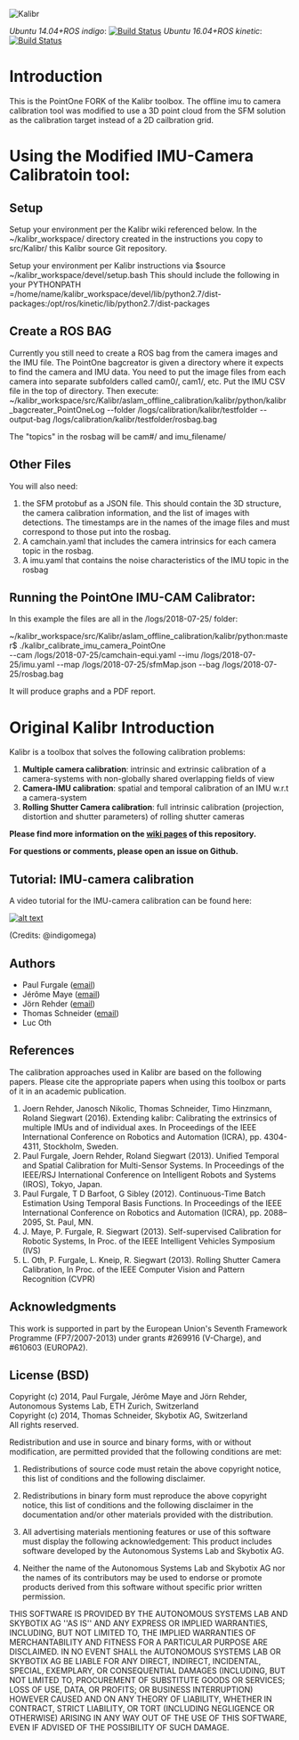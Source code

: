![Kalibr](https://raw.githubusercontent.com/wiki/ethz-asl/kalibr/images/kalibr_small.png)

*Ubuntu 14.04+ROS indigo*: [![Build Status](https://jenkins.asl.ethz.ch/buildStatus/icon?job=kalibr_weekly/label=ubuntu-trusty)](https://jenkins.asl.ethz.ch/job/kalibr_weekly/label=ubuntu-trusty/) *Ubuntu 16.04+ROS kinetic*: [![Build Status](https://jenkins.asl.ethz.ch/buildStatus/icon?job=kalibr_weekly/label=ubuntu-trusty)](https://jenkins.asl.ethz.ch/job/kalibr_weekly/label=ubuntu-xenial/)

# Introduction
This is the PointOne FORK of the Kalibr toolbox. The offline imu to camera calibration tool was modified to use a 3D point cloud from the SFM solution as the calibration target instead of a 2D cailbration grid.

# Using the Modified IMU-Camera Calibratoin tool:
## Setup
Setup your environment per the Kalibr wiki referenced below. In the ~/kalibr_workspace/ directory created in the instructions you copy to src/Kalibr/ this Kalibr source Git repository. 

Setup your environment per Kalibr instructions via $source ~/kalibr_workspace/devel/setup.bash
This should include the following in your PYTHONPATH =/home/name/kalibr_workspace/devel/lib/python2.7/dist-packages:/opt/ros/kinetic/lib/python2.7/dist-packages

## Create a ROS BAG
Currently you still need to create a ROS bag from the camera images and the IMU file. The PointOne bagcreator is given a directory where it expects to find the camera and IMU data. You need to put the image files from each camera into separate subfolders called cam0/, cam1/, etc. Put the IMU CSV file in the top of directory. Then execute:
~/kalibr_workspace/src/Kalibr/aslam_offline_calibration/kalibr/python/kalibr_bagcreater_PointOneLog 
--folder /logs/calibration/kalibr/testfolder 
--output-bag /logs/calibration/kalibr/testfolder/rosbag.bag

The "topics" in the rosbag will be cam#/ and imu_filename/

## Other Files
You will also need:
 1. the SFM protobuf as a JSON file. This should contain the 3D structure, the camera calibration information, and the list of images with detections. The timestamps are in the names of the image files and must correspond to those put into the rosbag.
2. A camchain.yaml that includes the camera intrinsics for each camera topic in the rosbag. 
3. A imu.yaml that contains the noise characteristics of the IMU topic in the rosbag

## Running the PointOne IMU-CAM Calibrator:
In this example the files are all in the /logs/2018-07-25/ folder:

~/kalibr_workspace/src/Kalibr/aslam_offline_calibration/kalibr/python:master$ ./kalibr_calibrate_imu_camera_PointOne  
 --cam /logs/2018-07-25/camchain-equi.yaml
 --imu /logs/2018-07-25/imu.yaml 
 --map /logs/2018-07-25/sfmMap.json
 --bag /logs/2018-07-25/rosbag.bag 

It will produce graphs and a PDF report.


# Original Kalibr Introduction

Kalibr is a toolbox that solves the following calibration problems:

1. **Multiple camera calibration**: 
    intrinsic and extrinsic calibration of a camera-systems with non-globally shared overlapping fields of view
1. **Camera-IMU calibration**:
    spatial and temporal calibration of an IMU w.r.t a camera-system
1. **Rolling Shutter Camera calibration**:
    full intrinsic calibration (projection, distortion and shutter parameters) of rolling shutter cameras


**Please find more information on the [wiki pages](https://github.com/ethz-asl/kalibr/wiki) of this repository.**

**For questions or comments, please open an issue on Github.**

## Tutorial: IMU-camera calibration
A video tutorial for the IMU-camera calibration can be found here:

[![alt text](https://user-images.githubusercontent.com/5337083/44033014-50208b8a-9f09-11e8-8e9a-d7d6d3c69d97.png)](https://m.youtube.com/watch?v=puNXsnrYWTY "imu cam calib")

(Credits: @indigomega)

## Authors
* Paul Furgale ([email](paul.furgale@mavt.ethz.ch))
* Jérôme Maye ([email](jerome.maye@mavt.ethz.ch))
* Jörn Rehder ([email](joern.rehder@mavt.ethz.ch))
* Thomas Schneider ([email](schneith@ethz.ch))
* Luc Oth

## References
The calibration approaches used in Kalibr are based on the following papers. Please cite the appropriate papers when using this toolbox or parts of it in an academic publication.

1. <a name="joern1"></a>Joern Rehder, Janosch Nikolic, Thomas Schneider, Timo Hinzmann, Roland Siegwart (2016). Extending kalibr: Calibrating the extrinsics of multiple IMUs and of individual axes. In Proceedings of the IEEE International Conference on Robotics and Automation (ICRA), pp. 4304-4311, Stockholm, Sweden.
1. <a name="paul1"></a>Paul Furgale, Joern Rehder, Roland Siegwart (2013). Unified Temporal and Spatial Calibration for Multi-Sensor Systems. In Proceedings of the IEEE/RSJ International Conference on Intelligent Robots and Systems (IROS), Tokyo, Japan.
1. <a name="paul2"></a>Paul Furgale, T D Barfoot, G Sibley (2012). Continuous-Time Batch Estimation Using Temporal Basis Functions. In Proceedings of the IEEE International Conference on Robotics and Automation (ICRA), pp. 2088–2095, St. Paul, MN.
1. <a name="jmaye"></a> J. Maye, P. Furgale, R. Siegwart (2013). Self-supervised Calibration for Robotic Systems, In Proc. of the IEEE Intelligent Vehicles Symposium (IVS)
1. <a name="othlu"></a>L. Oth, P. Furgale, L. Kneip, R. Siegwart (2013). Rolling Shutter Camera Calibration, In Proc. of the IEEE Computer Vision and Pattern Recognition (CVPR)

## Acknowledgments
This work is supported in part by the European Union's Seventh Framework Programme (FP7/2007-2013) under grants #269916 (V-Charge), and #610603 (EUROPA2).

## License (BSD)
Copyright (c) 2014, Paul Furgale, Jérôme Maye and Jörn Rehder, Autonomous Systems Lab, ETH Zurich, Switzerland<br>
Copyright (c) 2014, Thomas Schneider, Skybotix AG, Switzerland<br>
All rights reserved.<br>

Redistribution and use in source and binary forms, with or without modification, are permitted provided that the following conditions are met:

1. Redistributions of source code must retain the above copyright notice, this list of conditions and the following disclaimer.

1. Redistributions in binary form must reproduce the above copyright notice, this list of conditions and the following disclaimer in the documentation and/or other materials provided with the distribution.

1. All advertising materials mentioning features or use of this software must display the following acknowledgement: This product includes software developed by the Autonomous Systems Lab and Skybotix AG.

1. Neither the name of the Autonomous Systems Lab and Skybotix AG nor the names of its contributors may be used to endorse or promote products derived from this software without specific prior written permission.

THIS SOFTWARE IS PROVIDED BY THE AUTONOMOUS SYSTEMS LAB AND SKYBOTIX AG ''AS IS'' AND ANY EXPRESS OR IMPLIED WARRANTIES, INCLUDING, BUT NOT LIMITED TO, THE IMPLIED WARRANTIES OF MERCHANTABILITY AND FITNESS FOR A PARTICULAR PURPOSE ARE DISCLAIMED. IN NO EVENT SHALL the AUTONOMOUS SYSTEMS LAB OR SKYBOTIX AG BE LIABLE FOR ANY DIRECT, INDIRECT, INCIDENTAL, SPECIAL, EXEMPLARY, OR CONSEQUENTIAL DAMAGES (INCLUDING, BUT NOT LIMITED TO, PROCUREMENT OF SUBSTITUTE GOODS OR SERVICES; LOSS OF USE, DATA, OR PROFITS; OR BUSINESS INTERRUPTION) HOWEVER CAUSED AND ON ANY THEORY OF LIABILITY, WHETHER IN CONTRACT, STRICT LIABILITY, OR TORT (INCLUDING NEGLIGENCE OR OTHERWISE) ARISING IN ANY WAY OUT OF THE USE OF THIS SOFTWARE, EVEN IF ADVISED OF THE POSSIBILITY OF SUCH DAMAGE.
